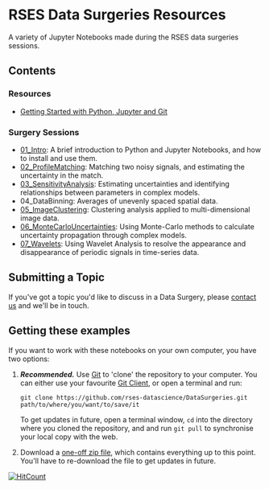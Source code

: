# RSES Data Surgeries Resources

A variety of Jupyter Notebooks made during the RSES data surgeries sessions.

## Contents

### Resources

- [Getting Started with Python, Jupyter and Git](https://nbviewer.jupyter.org/github/rses-datascience/DataSurgeries/blob/master/S01_GettingStarted/Getting%20Started%20in%20Python.ipynb)

### Surgery Sessions

- [01_Intro](https://nbviewer.jupyter.org/github/rses-datascience/DataSurgeries/blob/master/01_Intro/Intro_to_Python_and_Jupyter.ipynb): A brief introduction to Python and Jupyter Notebooks, and how to install and use them.
- [02_ProfileMatching](https://nbviewer.jupyter.org/github/rses-datascience/DataSurgeries/blob/master/02_ProfileMatching/02_ProfileMatching.ipynb): Matching two noisy signals, and estimating the uncertainty in the match.
- [03_SensitivityAnalysis](https://nbviewer.jupyter.org/github/rses-datascience/DataSurgeries/blob/master/03_SensitivityAnalysis/03_SensitivityAnalysis.ipynb): Estimating uncertainties and identifying relationships between parameters in complex models.
- 04_DataBinning: Averages of unevenly spaced spatial data.
- [05_ImageClustering](https://nbviewer.jupyter.org/github/rses-datascience/DataSurgeries/blob/master/05_ImagesClustering/05_ImagesClustering.ipynb): Clustering analysis applied to multi-dimensional image data.
- [06_MonteCarloUncertainties](https://nbviewer.jupyter.org/github/rses-datascience/DataSurgeries/blob/master/06_MonteCarlo/06_MonteCarloUncertainty.ipynb): Using Monte-Carlo methods to calculate uncertainty propagation through complex models.
- [07_Wavelets](https://nbviewer.jupyter.org/github/rses-datascience/DataSurgeries/blob/master/07_Wavelets/07_Wavelets.ipynb): Using Wavelet Analysis to resolve the appearance and disappearance of periodic signals in time-series data.


## Submitting a Topic

If you've got a topic you'd like to discuss in a Data Surgery, please [contact us](mailto:oscar.branson@anu.edu.au,david.heslop@anu.edu.au?subject=Data%20Surgery%20Request) and we'll be in touch.

## Getting these examples

If you want to work with these notebooks on your own computer, you have two options:

1. ***Recommended.*** Use [Git](https://git-scm.com/) to 'clone' the repository to your computer. You can either use your favourite [Git Client](https://git-scm.com/downloads/guis), or open a terminal and run:

    `git clone https://github.com/rses-datascience/DataSurgeries.git path/to/where/you/want/to/save/it`

    To get updates in future, open a terminal window, `cd` into the directory where you cloned the repository, and and run `git pull` to synchronise your local copy with the web.

2. Download a [one-off zip file](https://github.com/rses-datascience/DataSurgeries/archive/master.zip), which contains everything up to this point. You'll have to re-download the file to get updates in future.

[![HitCount](http://hits.dwyl.io/rses-datascience/DataSurgeries.svg)](http://hits.dwyl.io/rses-datascience/DataSurgeries)